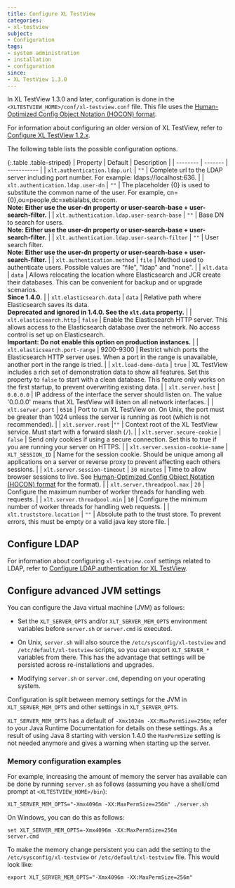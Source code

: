 ```yaml
---
title: Configure XL TestView
categories:
- xl-testview
subject:
- Configuration
tags:
- system administration
- installation
- configuration
since:
- XL TestView 1.3.0
---
```


In XL TestView 1.3.0 and later, configuration is done in the `<XLTESTVIEW_HOME>/conf/xl-testview.conf` file. This file uses the [Human-Optimized Config Object Notation (HOCON) format](https://github.com/typesafehub/config/blob/master/HOCON.md).

For information about configuring an older version of XL TestView, refer to [Configure XL TestView 1.2.x](/xl-testview/1.2.x/configuration.html).

The following table lists the possible configuration options.

{:.table .table-striped}
| Property | Default | Description |
| -------- | ------- | ----------- |
| `xlt.authentication.ldap.url` | `""` | Complete url to the LDAP server including port number. For example: ldaps://localhost:636. |
| `xlt.authentication.ldap.user-dn` | `""` | The placeholder {0} is used to substitute the common name of the user. For example, cn={0},ou=people,dc=xebialabs,dc=com. <br/>**Note: Either use the user-dn property or user-search-base + user-search-filter.** |
| `xlt.authentication.ldap.user-search-base` | `""` | Base DN to search for users. <br/>**Note: Either use the user-dn property or user-search-base + user-search-filter.** |
| `xlt.authentication.ldap.user-search-filter` | `""` | User search filter. <br/>**Note: Either use the user-dn property or user-search-base + user-search-filter.** |
| `xlt.authentication.method` | `file` | Method used to authenticate users. Possible values are "file", "ldap" and "none". |
| `xlt.data` | `data` | Allows relocating the location where Elasticsearch and JCR create their databases. This can be convenient for backup and or upgrade scenarios. <br/>**Since 1.4.0.** |
| `xlt.elasticsearch.data` | `data` | Relative path where Elasticsearch saves its data. <br/>**Deprecated and ignored in 1.4.0. See the `xlt.data` property.** |
| `xlt.elasticsearch.http` | `false` | Enable the Elasticsearch HTTP server. This allows access to the Elasticsearch database over the network. No access control is set up on Elasticsearch. <br/>**Important: Do not enable this option on production instances.** |
| `xlt.elasticsearch.port-range` | 9200-9300 | Restrict which ports the Elasticsearch HTTP server uses. When a port in the range is unavailable, another port in the range is tried. |
| `xlt.load-demo-data` | `true` | XL TestView includes a rich set of demonstration data to show all features. Set this property to `false` to start with a clean database. This feature only works on the first startup, to prevent overwriting existing data. |
| `xlt.server.host` | `0.0.0.0` | IP address of the interface the server should listen on. The value '0.0.0.0' means that XL TestView will listen on all network interfaces. |
| `xlt.server.port` | `6516` | Port to run XL TestView on. On Unix, the port must be greater than 1024 unless the server is running as root (which is not recommended). |
| `xlt.server.root` |`""` | Context root of the XL TestView service. Must start with a forward slash (`/`). |
| `xlt.server.secure-cookie` | `false` | Send only cookies if using a secure connection. Set this to true if you are running your server on HTTPS. |
| `xlt.server.session-cookie-name` | `XLT_SESSION_ID` | Name for the session cookie. Should be unique among all applications on a server or reverse proxy to prevent affecting each others sessions. |
| `xlt.server.session-timeout` | `30 minutes` | Time to allow browser sessions to live. See [Human-Optimized Config Object Notation (HOCON) format](https://github.com/typesafehub/config/blob/master/HOCON.md#duration-format) for the format). |
| `xlt.server.threadpool.max` | `20` | Configure the maximum number of worker threads for handling web requests. |
| `xlt.server.threadpool.min` | `10` | Configure the minimum number of worker threads for handling web requests. |
| `xlt.truststore.location` | `""` | Absolute path to the trust store. To prevent errors, this must be empty or a valid java key store file. |

## Configure LDAP

For information about configuring `xl-testview.conf` settings related to LDAP, refer to [Configure LDAP authentication for XL TestView](/xl-testview/how-to/configure-ldap.html).

## Configure advanced JVM settings

You can configure the Java virtual machine (JVM) as follows:

* Set the `XLT_SERVER_OPTS` and/or `XLT_SERVER_MEM_OPTS` environment variables before `server.sh` or `server.cmd` is executed.

* On Unix, `server.sh` will also source the `/etc/sysconfig/xl-testview` and `/etc/default/xl-testview` scripts, so you can export `XLT_SERVER_*` variables from there. This has the advantage that settings will be persisted across re-installations and upgrades.

* Modifying `server.sh` or `server.cmd`, depending on your operating system.

Configuration is split between memory settings for the JVM in `XLT_SERVER_MEM_OPTS` and other settings in `XLT_SERVER_OPTS`.

`XLT_SERVER_MEM_OPTS` has a default of `-Xmx1024m -XX:MaxPermSize=256m`; refer to your Java Runtime Documentation for details on these settings. As a result of using Java 8 starting with version 1.4.0 the ``MaxPermSize`` setting is not needed anymore and gives a warning when starting up the server.

### Memory configuration examples

For example, increasing the amount of memory the server has available can be done by running `server.sh` as follows (assuming you have a shell/cmd prompt at `<XLTESTVIEW_HOME>/bin`):

    XLT_SERVER_MEM_OPTS="-Xmx4096m -XX:MaxPermSize=256m" ./server.sh

On Windows, you can do this as follows:

    set XLT_SERVER_MEM_OPTS=-Xmx4096m -XX:MaxPermSize=256m
    server.cmd

To make the memory change persistent you can add the setting to the `/etc/sysconfig/xl-testview` or `/etc/default/xl-testview` file. This would look like:

    export XLT_SERVER_MEM_OPTS="-Xmx4096m -XX:MaxPermSize=256m"

